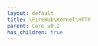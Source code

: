 ```yaml
---
layout: default
title: \FireHub\Kernel\HTTP
parent: Core v0.2
has_children: true
---
```


<link rel="stylesheet" type="text/css" href="/css/style.css" />

